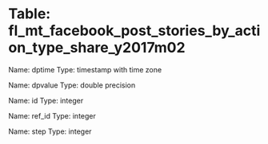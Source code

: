 Table: fl_mt_facebook_post_stories_by_action_type_share_y2017m02
================================================================

Name: dptime
Type: timestamp with time zone

Name: dpvalue
Type: double precision

Name: id
Type: integer

Name: ref_id
Type: integer

Name: step
Type: integer

